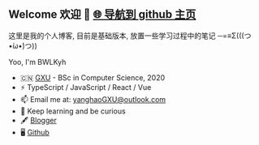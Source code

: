 Welcome 欢迎 👋 [🌐 导航到 github 主页](https://github.com/BWLKyh)
---
这里是我的个人博客, 目前是基础版本, 放置一些学习过程中的笔记
─=≡Σ(((つ•̀ω•́)つ))

Yoo, I'm BWLKyh

- 🇨🇳 [GXU](https://www.gxu.edu.cn/) - BSc in Computer Science, 2020
- ⚡ TypeScript / JavaScript / React / Vue
- 📫 Email me at: [yanghaoGXU@outlook.com](mailto:yanghaoGXU@outlook.com)
- 🌱 Keep learning and be curious
- 🖋 [Blogger](https://bwlkyh.github.io)
- 🖥 [Github](https://github.com/BWLKyh)
